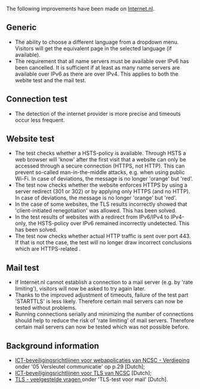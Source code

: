 
The following improvements have been made on [Internet.nl](/).
## Generic
* The ability to choose a different language from a dropdown menu. Visitors will get the equivalent page in the selected language (if available).
* The requirement that all name servers must be available over IPv6 has been cancelled. It is sufficient if at least as many name servers are available over IPv6 as there are over IPv4. This applies to both the webite test and the mail test.

## Connection test
* The detection of the internet provider is more precise and timeouts occur less frequent. 

## Website test
* The test checks whether a HSTS-policy is available. Through HSTS a web browser will 'know' after the first visit that a website can only be accessed through a secure connection (HTTPS, not HTTP). This can prevent so-called man-in-the-middle attacks, e.g. when using public Wi-Fi. In case of deviations, the message is no longer 'orange' but 'red'.
* The test now checks whether the website enforces HTTPS by using a server redirect (301 or 302) or by applying only HTTPS (and no HTTP). In case of deviations, the message is no longer 'orange' but 'red'.
* In the case of some websites, the TLS results incorrectly showed that 'client-initiated renegotiation' was allowed. This has been solved.
* In the test results of websites with a redirect from IPv6/IPv4 to IPv4-only, the HSTS-policy over IPv6 remained incorrectly undetected. This has been solved.
* The test now checks whether actual HTTP traffic is sent over port 443. If that is not the case, the test will no longer draw incorrect conclusions which are HTTPS-related .

## Mail test
* If Internet.nl cannot establish a connection to a mail server (e.g. by 'rate limiting'), visitors will now be asked to try again later.
* Thanks to the improved adjustment of timeouts, failure of the test part 'STARTTLS' is less likely. Therefore certain mail servers can now be tested without problems.
* Running connections serially and minimizing the number of connections should help to reduce the risk of 'rate limiting' of mail servers. Therefore certain mail servers can now be tested which was not possible before.

## Background information
* [ICT-beveiligingsrichtlijnen voor webapplicaties van NCSC - Verdieping](https://www.ncsc.nl/binaries/content/documents/ncsc-nl/actueel/whitepapers/ict-beveiligingsrichtlijnen-voor-webapplicaties/4/ICT%2BBeveiligingsrichtlijnen%2Bvoor%2BWebapplicaties%2B%2B%2BVerdieping%2B%2B%2BPrintversie.pdf) onder '05 Versleutel communicatie' op p.29 [Dutch];
* [ICT-beveiligingsrichtlijnen voor TLS van NCSC](https://www.ncsc.nl/actueel/whitepapers/ict-beveiligingsrichtlijnen-voor-transport-layer-security-tls.html) [Dutch];
* [TLS - veelgestelde vragen ](/faqs/tls/) onder 'TLS-test voor mail' [Dutch].
